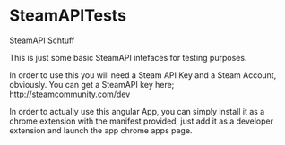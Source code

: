 SteamAPITests
=============

SteamAPI Schtuff

This is just some basic SteamAPI intefaces for testing purposes.

In order to use this you will need a Steam API Key and a Steam Account, obviously.
You can get a SteamAPI key here; http://steamcommunity.com/dev

In order to actually use this angular App, you can simply install it as a chrome extension with the manifest provided, just add it as a developer extension and launch the app chrome apps page.
